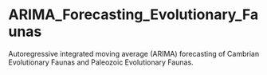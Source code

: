 # ARIMA_Forecasting_Evolutionary_Faunas
Autoregressive integrated moving average (ARIMA) forecasting of Cambrian Evolutionary Faunas and Paleozoic Evolutionary Faunas.
